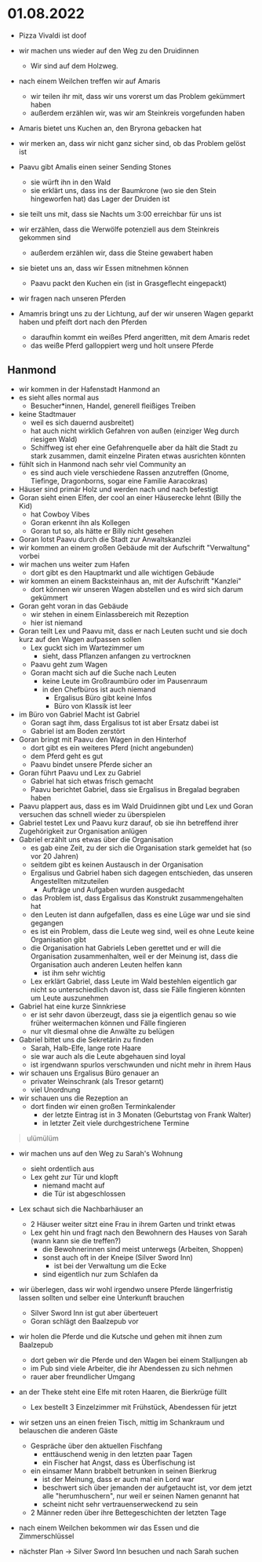 # 01.08.2022
- Pizza Vivaldi ist doof

- wir machen uns wieder auf den Weg zu den Druidinnen
    - Wir sind auf dem Holzweg.
- nach einem Weilchen treffen wir auf Amaris
    - wir teilen ihr mit, dass wir uns vorerst um das Problem gekümmert haben
    - außerdem erzählen wir, was wir am Steinkreis vorgefunden haben
- Amaris bietet uns Kuchen an, den Bryrona gebacken hat
- wir merken an, dass wir nicht ganz sicher sind, ob das Problem gelöst ist
- Paavu gibt Amalis einen seiner Sending Stones
    - sie würft ihn in den Wald
    - sie erklärt uns, dass ins der Baumkrone (wo sie den Stein hingeworfen hat) das Lager der Druiden ist
- sie teilt uns mit, dass sie Nachts um 3:00 erreichbar für uns ist
- wir erzählen, dass die Werwölfe potenziell aus dem Steinkreis gekommen sind
    - außerdem erzählen wir, dass die Steine gewabert haben
- sie bietet uns an, dass wir Essen mitnehmen können
    - Paavu packt den Kuchen ein (ist in Grasgeflecht eingepackt)
- wir fragen nach unseren Pferden
- Amamris bringt uns zu der Lichtung, auf der wir unseren Wagen geparkt haben und pfeift dort nach den Pferden
    - daraufhin kommt ein weißes Pferd angeritten, mit dem Amaris redet
    - das weiße Pferd galloppiert werg und holt unsere Pferde

## Hanmond
- wir kommen in der Hafenstadt Hanmond an
- es sieht alles normal aus
    - Besucher*innen, Handel, generell fleißiges Treiben
- keine Stadtmauer
    - weil es sich dauernd ausbreitet)
    - hat auch nicht wirklich Gefahren von außen (einziger Weg durch riesigen Wald)
    - Schiffweg ist eher eine Gefahrenquelle aber da hält die Stadt zu stark zusammen, damit einzelne Piraten etwas ausrichten könnten
- fühlt sich in Hanmond nach sehr viel Community an
    - es sind auch viele verschiedene Rassen anzutreffen (Gnome, Tiefinge, Dragonborns, sogar eine Familie Aaracokras)
- Häuser sind primär Holz und werden nach und nach befestigt
- Goran sieht einen Elfen, der cool an einer Häuserecke lehnt (Billy the Kid)
    - hat Cowboy Vibes
    - Goran erkennt ihn als Kollegen
    - Goran tut so, als hätte er Billy nicht gesehen
- Goran lotst Paavu durch die Stadt zur Anwaltskanzlei
- wir kommen an einem großen Gebäude mit der Aufschrift "Verwaltung" vorbei
- wir machen uns weiter zum Hafen
    - dort gibt es den Hauptmarkt und alle wichtigen Gebäude
- wir kommen an einem Backsteinhaus an, mit der Aufschrift "Kanzlei"
    - dort können wir unseren Wagen abstellen und es wird sich darum gekümmert
- Goran geht voran in das Gebäude
    - wir stehen in einem Einlassbereich mit Rezeption
    - hier ist niemand
- Goran teilt Lex und Paavu mit, dass er nach Leuten sucht und sie doch kurz auf den Wagen aufpassen sollen
    - Lex guckt sich im Wartezimmer um
        - sieht, dass Pflanzen anfangen zu vertrocknen
    - Paavu geht zum Wagen
    - Goran macht sich auf die Suche nach Leuten
        - keine Leute im Großraumbüro oder im Pausenraum
        - in den Chefbüros ist auch niemand
            - Ergalisus Büro gibt keine Infos
            - Büro von Klassik ist leer
- im Büro von Gabriel Macht ist Gabriel
    - Goran sagt ihm, dass Ergalisus tot ist aber Ersatz dabei ist
    - Gabriel ist am Boden zerstört
- Goran bringt mit Paavu den Wagen in den Hinterhof
    - dort gibt es ein weiteres Pferd (nicht angebunden)
    - dem Pferd geht es gut
    - Paavu bindet unsere Pferde sicher an
- Goran führt Paavu und Lex zu Gabriel
    - Gabriel hat sich etwas frisch gemacht
    - Paavu berichtet Gabriel, dass sie Ergalisus in Bregalad begraben haben
- Paavu plappert aus, dass es im Wald Druidinnen gibt und Lex und Goran versuchen das schnell wieder zu überspielen
- Gabriel testet Lex und Paavu kurz darauf, ob sie ihn betreffend ihrer Zugehörigkeit zur Organisation anlügen
- Gabriel erzählt uns etwas über die Organisation
    - es gab eine Zeit, zu der sich die Organisation stark gemeldet hat (so vor 20 Jahren)
    - seitdem gibt es keinen Austausch in der Organisation
    - Ergalisus und Gabriel haben sich dagegen entschieden, das unseren Angestellten mitzuteilen
        - Aufträge und Aufgaben wurden ausgedacht
    - das Problem ist, dass Ergalisus das Konstrukt zusammengehalten hat
    - den Leuten ist dann aufgefallen, dass es eine Lüge war und sie sind gegangen
    - es ist ein Problem, dass die Leute weg sind, weil es ohne Leute keine Organisation gibt
    - die Organisation hat Gabriels Leben gerettet und er will die Organisation zusammenhalten, weil er der Meinung ist, dass die Organisation auch anderen Leuten helfen kann
        - ist ihm sehr wichtig
    - Lex erklärt Gabriel, dass Leute im Wald bestehlen eigentlich gar nicht so unterschiedlich davon ist, dass sie Fälle fingieren könnten um Leute auszunehmen
- Gabriel hat eine kurze Sinnkriese
    - er ist sehr davon überzeugt, dass sie ja eigentlich genau so wie früher weitermachen können und Fälle fingieren
    - nur vlt diesmal ohne die Anwälte zu belügen
- Gabriel bittet uns die Sekretärin zu finden
    - Sarah, Halb-Elfe, lange rote Haare
    - sie war auch als die Leute abgehauen sind loyal
    - ist irgendwann spurlos verschwunden und nicht mehr in ihrem Haus
- wir schauen uns Ergalisus Büro genauer an
    - privater Weinschrank (als Tresor getarnt)
    - viel Unordnung
- wir schauen uns die Rezeption an
    - dort finden wir einen großen Terminkalender
        - der letzte Eintrag ist in 3 Monaten (Geburtstag von Frank Walter)
        - in letzter Zeit viele durchgestrichene Termine
> ulümülüm
- wir machen uns auf den Weg zu Sarah's Wohnung
    - sieht ordentlich aus
    - Lex geht zur Tür und klopft
        - niemand macht auf
        - die Tür ist abgeschlossen
- Lex schaut sich die Nachbarhäuser an
    - 2 Häuser weiter sitzt eine Frau in ihrem Garten und trinkt etwas
    - Lex geht hin und fragt nach den Bewohnern des Hauses von Sarah (wann kann sie die treffen?)
        - die Bewohnerinnen sind meist unterwegs (Arbeiten, Shoppen)
        - sonst auch oft in der Kneipe (Silver Sword Inn)
            - ist bei der Verwaltung um die Ecke
        - sind eigentlich nur zum Schlafen da
- wir überlegen, dass wir wohl irgendwo unsere Pferde längerfristig lassen sollten und selber eine Unterkunft brauchen
    - Silver Sword Inn ist gut aber überteuert
    - Goran schlägt den Baalzepub vor
- wir holen die Pferde und die Kutsche und gehen mit ihnen zum Baalzepub
    - dort geben wir die Pferde und den Wagen bei einem Stalljungen ab
    - im Pub sind viele Arbeiter, die ihr Abendessen zu sich nehmen
    - rauer aber freundlicher Umgang
- an der Theke steht eine Elfe mit roten Haaren, die Bierkrüge füllt
    - Lex bestellt 3 Einzelzimmer mit Frühstück, Abendessen für jetzt
- wir setzen uns an einen freien Tisch, mittig im Schankraum und belauschen die anderen Gäste
    - Gespräche über den aktuellen Fischfang
        - enttäuschend wenig in den letzten paar Tagen
        - ein Fischer hat Angst, dass es Überfischung ist
    - ein einsamer Mann brabbelt betrunken in seinen Bierkrug
        - ist der Meinung, dass er auch mal ein Lord war
        - beschwert sich über jemanden der aufgetaucht ist, vor dem jetzt alle "herumhuschern", nur weil er seinen Namen genannt hat
        - scheint nicht sehr vertrauenserweckend zu sein
    - 2 Männer reden über ihre Bettegeschichten der letzten Tage
- nach einem Weilchen bekommen wir das Essen und die Zimmerschlüssel

- nächster Plan -> Silver Sword Inn besuchen und nach Sarah suchen